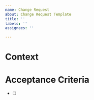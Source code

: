 ```yaml
---
name: Change Request
about: Change Request Template
title: ''
labels: ''
assignees: ''

---
```


# Context

# Acceptance Criteria
- [ ]
